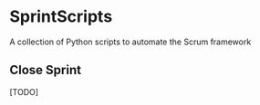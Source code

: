 # SprintScripts
A collection of Python scripts to automate the Scrum framework

## Close Sprint
[TODO]
